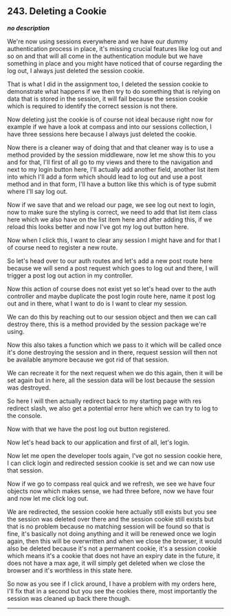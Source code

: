 ## 243. Deleting a Cookie

<strong><em>no description</em></strong>

We're now using sessions everywhere and we have our dummy authentication process
in place, it's missing crucial features like log out and so on and that will all
come in the authentication module but we have something in place and you might
have noticed that of course regarding the log out, I always just deleted the
session cookie. 

That is what I did in the assignment too, I deleted the session cookie to
demonstrate what happens if we then try to do something that is relying on data
that is stored in the session, it will fail because the session cookie which is
required to identify the correct session is not there. 

Now deleting just the cookie is of course not ideal because right now for
example if we have a look at compass and into our sessions collection, I have
three sessions here because I always just deleted the cookie. 

Now there is a cleaner way of doing that and that cleaner way is to use a method
provided by the session middleware, now let me show this to you and for that,
I'll first of all go to my views and there to the navigation and next to my
login button here, I'll actually add another field, another list item into which
I'll add a form which should lead to log out and use a post method  and in that
form, I'll have a button like this which is of type submit where I'll say log
out. 

Now if we save that and we reload our page, we see log out next to login, now to
make sure the styling is correct, we need to add that list item class here which
we also have on the list item here and after adding this, if we reload this
looks better and now I've got my log out button here. 

Now when I click this, I want to clear any session I might have  and for that I
of course need to register a new route. 

So let's head over to our auth routes and let's add a new post route here
because we will send a post request which goes to log out and there, I will
trigger a post log out action in my controller. 

Now this action of course does not exist yet so let's head over to the auth
controller and maybe duplicate the post login route here, name it post log out
and in there, what I want to do is I want to clear my session. 

We can do this by reaching out to our session object and then we can call
destroy there, this is a method provided by the session package we're using. 

Now this also takes a function which we pass to it which will be called once
it's done destroying the session and in there, request session will then not be
available anymore because we got rid of that session. 

We can recreate it for the next request when we do this again, then it will be
set again but in here, all the session data will be lost because the session was
destroyed. 

So here I will then actually redirect back to my starting page with res redirect
slash, we also get a potential error here which we can try to log to the
console. 

Now with that we have the post log out button registered. 

Now let's head back to our application and first of all, let's login. 

Now let me open the developer tools again, I've got no session cookie here, I
can click login and redirected session cookie is set and we can now use that
session. 

Now if we go to compass real quick and we refresh, we see we have four objects
now which makes sense, we had three before, now we have four and now let me
click log out. 

We are redirected, the session cookie here actually still exists but you see the
session was deleted over there and the session cookie still exists but that is
no problem because no matching session will be found so that is fine, it's
basically not doing anything and it will be renewed once we login again, then
this will be overwritten and when we close the browser, it would also be deleted
because it's not a permanent cookie, it's a session cookie which means it's a
cookie that does not have an expiry date in the future, it does not have a max
age, it will simply get deleted when we close the browser and it's worthless in
this state here. 

So now as you see if I click around, I have a problem with my orders here, I'll
fix that in a second but you see the cookies there, most importantly the session
was cleaned up back there though. 

---